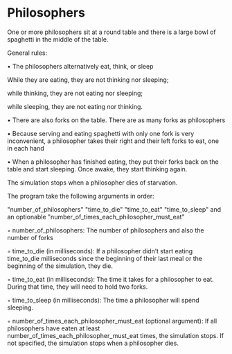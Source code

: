 # Philosophers
One or more philosophers sit at a round table and there is a large bowl of spaghetti in the middle of the table.
<p>
General rules:
<p>
• The philosophers alternatively eat, think, or sleep
<p>
  While they are eating, they are not thinking nor sleeping;
<p>
  while thinking, they are not eating nor sleeping;
<p>
  while sleeping, they are not eating nor thinking.
<p>
• There are also forks on the table. There are as many forks as philosophers
<p>
• Because serving and eating spaghetti with only one fork is very inconvenient, a philosopher takes their right and their left forks to eat, one in each hand
<p>
• When a philosopher has finished eating, they put their forks back on the table and start sleeping. Once awake, they start thinking again.
<p>
The simulation stops when a philosopher dies of starvation.
<p>
The program take the following arguments in order:
<p>
"number_of_philosophers" "time_to_die" "time_to_eat" "time_to_sleep" and an optionable "number_of_times_each_philosopher_must_eat"
<p>
◦ number_of_philosophers: The number of philosophers and also the number of forks
<p>
◦ time_to_die (in milliseconds): If a philosopher didn’t start eating time_to_die milliseconds since the beginning of their last meal or the beginning of the simulation, they die.
<p>
◦ time_to_eat (in milliseconds): The time it takes for a philosopher to eat. During that time, they will need to hold two forks.
<p>
◦ time_to_sleep (in milliseconds): The time a philosopher will spend sleeping.
<p>
◦ number_of_times_each_philosopher_must_eat (optional argument): If all philosophers have eaten at least
    number_of_times_each_philosopher_must_eat times, the simulation stops.
    If not specified, the simulation stops when a philosopher dies.
<p>
